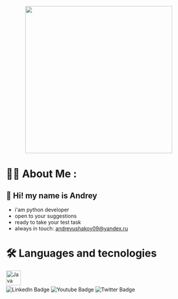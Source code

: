 <div id="header" align="center">
  <img src="https://media.giphy.com/media/k0ijJhqrUP4T2EvmJ1/giphy.gif" width="400"/>
</div>

# :man_technologist: About Me :

## :wave: Hi! my name is Andrey
- i'am python developer
- open to your suggestions
- ready to take your test task
- always in touch: andreyushakov09@yandex.ru

# :hammer_and_wrench: Languages and tecnologies

<div>
  <img src="https://github.com/devicons/devicon/commit/e9b8e2e9f9e0856083f92afb6bec8ec3f902bf62#diff-2745152e11dbc24d891fb53ca1df54369936fc79a3887b9317b93566d73bb7dc" title="Java" alt="Java" width="40" height="40"/>&nbsp;
</div>


<div id="badges">
  <img src="https://img.shields.io/badge/LinkedIn-blue?style=for-the-badge&logo=linkedin&logoColor=white" alt="LinkedIn Badge"/>
  <img src="https://img.shields.io/badge/YouTube-red?style=for-the-badge&logo=youtube&logoColor=white" alt="Youtube Badge"/>
  <img src="https://img.shields.io/badge/Twitter-blue?style=for-the-badge&logo=twitter&logoColor=white" alt="Twitter Badge"/>
</div>
